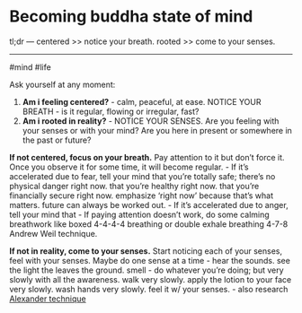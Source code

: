# Becoming buddha state of mind
tl;dr —
centered >> notice your breath.
rooted >> come to your senses.

- - - -
#mind #life

Ask yourself at any moment:

1. **Am i feeling centered?** - calm, peaceful, at ease. NOTICE YOUR BREATH - is it regular, flowing or irregular, fast?
2. **Am i rooted in reality?** - NOTICE YOUR SENSES. Are you feeling with your senses or with your mind? Are you here in present or somewhere in the past or future?

**If not centered, focus on your breath.** Pay attention to it but don’t force it. Once you observe it for some time, it will become regular.
		- If it’s accelerated due to fear, tell your mind that you’re totally safe; there’s no physical danger right now. that you’re healthy right now. that you’re financially secure right now. emphasize ‘right now’ because that’s what matters. future can always be worked out.
		- If it’s accelerated due to anger, tell your mind that 
		- If paying attention doesn’t work, do some calming breathwork like boxed 4-4-4-4 breathing or double exhale breathing 4-7-8 Andrew Weil technique.

**If not in reality, come to your senses.** Start noticing each of your senses, feel with your senses. Maybe do one sense at a time - hear the sounds. see the light the leaves the ground. smell
		- do whatever you’re doing; but very slowly with all the awareness. walk very slowly. apply the lotion to your face very slowly. wash hands very slowly. feel it w/ your senses.
		- also research [Alexander technique](alexander-technique.md)
